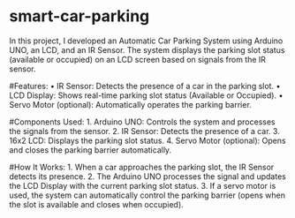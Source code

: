 # smart-car-parking
In this project, I developed an Automatic Car Parking System using Arduino UNO, an LCD, and an IR Sensor. The system displays the parking slot status (available or occupied) on an LCD screen based on signals from the IR sensor.

#Features:
	•	IR Sensor: Detects the presence of a car in the parking slot.
	•	LCD Display: Shows real-time parking slot status (Available or Occupied).
	•	Servo Motor (optional): Automatically operates the parking barrier.

#Components Used:
	1.	Arduino UNO: Controls the system and processes the signals from the sensor.
	2.	IR Sensor: Detects the presence of a car.
	3.	16x2 LCD: Displays the parking slot status.
	4.	Servo Motor (optional): Opens and closes the parking barrier automatically.

#How It Works:
	1.	When a car approaches the parking slot, the IR Sensor detects its presence.
	2.	The Arduino UNO processes the signal and updates the LCD Display with the current parking slot status.
	3.	If a servo motor is used, the system can automatically control the parking barrier (opens when the slot is available and closes when occupied).
